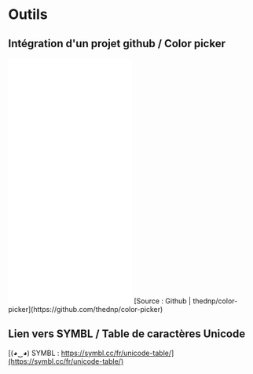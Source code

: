 # Outils

## Intégration d'un projet github / Color picker
<iframe src="outils/color-picker/color-picker.html" height="500px" width="50%" frameborder="0" allowfullscreen></iframe>
[Source : Github | thednp/color-picker](https://github.com/thednp/color-picker)

## Lien vers SYMBL / Table de caractères Unicode
[(◕‿◕) SYMBL : https://symbl.cc/fr/unicode-table/](https://symbl.cc/fr/unicode-table/)